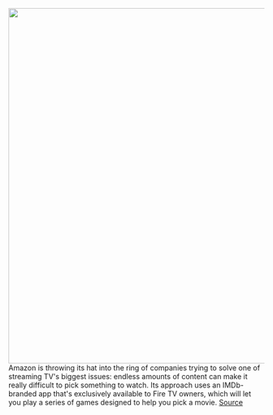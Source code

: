 <img src='https://cdn.vox-cdn.com/thumbor/BvTlisxbq7hhBecw9gAuKEXc4dU=/0x0:1024x576/1200x800/filters:focal(431x207:593x369)/cdn.vox-cdn.com/uploads/chorus_image/image/70837182/1_hbO5IJtYpLeUcl6J77_uBg.0.png' width='700px' /><br/>
Amazon is throwing its hat into the ring of companies trying to solve one of streaming TV's biggest issues: endless amounts of content can make it really difficult to pick something to watch. Its approach uses an IMDb-branded app that's exclusively available to Fire TV owners, which will let you play a series of games designed to help you pick a movie.
<a href='https://www.theverge.com/2022/5/5/23059025/amazon-imdb-app-games-fire-tv-exclusive'> Source <a/>